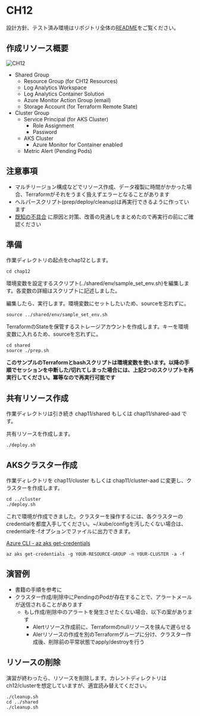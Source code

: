 # CH12

設計方針、テスト済み環境はリポジトリ全体の[README](https://github.com/ToruMakabe/Understanding-K8s)をご覧ください。

## 作成リソース概要

![CH12](https://github.com/ToruMakabe/Understanding-K8s/blob/master/pics/ch12.jpg?raw=true "CH12")

* Shared Group
  * Resource Group (for CH12 Resources)
  * Log Analytics Workspace
  * Log Analytics Container Solution
  * Azure Monitor Action Group (email)
  * Storage Account (for Terraform Remote State)
* Cluster Group
  * Service Principal (for AKS Cluster)
    * Role Assignment
    * Password
  * AKS Cluster
    * Azure Monitor for Container enabled
  * Metric Alert (Pending Pods)

## 注意事項

* マルチリージョン構成などでリソース作成、データ複製に時間がかかった場合、Terraformがそれをうまく扱えずエラーとなることがあります
* ヘルパースクリプト(prep/deploy/cleanup)は再実行できるように作っています
* [既知の不具合][link_known_issue] に原因と対策、改善の見通しをまとめたので再実行の前にご確認ください

[link_known_issue]: https://github.com/ToruMakabe/Understanding-K8s/blob/master/README.md#known_issue

## 準備

作業ディレクトリの起点をchap12とします。

```
cd chap12
```

環境変数を設定するスクリプト(../shared/env/sample_set_env.sh)を編集します。各変数の詳細はスクリプトに記述しました。

編集したら、実行します。環境変数にセットしたいため、sourceを忘れずに。

```
source ../shared/env/sample_set_env.sh
```

TerraformのStateを保管するストレージアカウントを作成します。キーを環境変数に入れるため、sourceを忘れずに。

```
cd shared
source ./prep.sh
```

__このサンプルのTerraformとbashスクリプトは環境変数を使います。以降の手順でセッションを中断した/切れてしまった場合には、上記2つのスクリプトを再実行してください。冪等なので再実行可能です__

## 共有リソース作成

作業ディレクトリは引き続き chap11/shared もしくは chap11/shared-aad です。

共有リソースを作成します。

```
./deploy.sh
```

## AKSクラスター作成

作業ディレクトリを chap11/cluster もしくは chap11/cluster-aad に変更し、クラスターを作成します。

```
cd ../cluster
./deploy.sh
```

これで環境が作成できました。クラスターを操作するには、各クラスターのcredentialを都度入手してください。~/.kube/configを汚したくない場合は、credentialを-fオプションでファイルに出力できます。

[Azure CLI - az aks get-credentials](https://docs.microsoft.com/en-us/cli/azure/aks?view=azure-cli-latest#az-aks-get-credentials)

```
az aks get-credentials -g YOUR-RESOURCE-GROUP -n YOUR-CLUSTER -a -f
```

## 演習例

* 書籍の手順を参考に
* クラスター作成/削除中にPendingのPodが存在することで、アラートメールが送信されることがあります
  * もし作成/削除中のアラートを発生させたくない場合、以下の案があります
    * Alertリソース作成前に、Terraformのnullリソースを挟んで遅らせる
    * Alerリソースの作成を別のTerraformグループに分け、クラスター作成後、削除前の平常状態でapply/destroyを行う

## リソースの削除

演習が終わったら、リソースを削除します。カレントディレクトリはch12/clusterを想定していますが、適宜読み替えてください。

```
./cleanup.sh
cd ../shared
./cleanup.sh
```